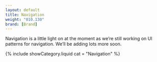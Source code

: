 ```yaml
---
layout: default
title: Navigation
weight: "010.130"
brand: [Brand]
---
```


<div class="row">
	<div class="col-sm-8 col-sm-offset-4 category-head lead">
		Navigation is a little light on at the moment as we&rsquo;re still working on UI patterns for navigation. We&rsquo;ll be adding lots more soon.
	</div>
</div>

{% include showCategory.liquid  cat = "Navigation" %}